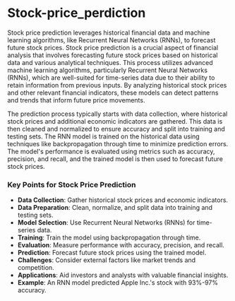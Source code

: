 # Stock-price_perdiction
Stock price prediction leverages historical financial data and machine learning algorithms, like Recurrent Neural Networks (RNNs), to forecast future stock prices.
Stock price prediction is a crucial aspect of financial analysis that involves forecasting future stock prices based on historical data and various analytical techniques. This process utilizes advanced machine learning algorithms, particularly Recurrent Neural Networks (RNNs), which are well-suited for time-series data due to their ability to retain information from previous inputs. By analyzing historical stock prices and other relevant financial indicators, these models can detect patterns and trends that inform future price movements.

The prediction process typically starts with data collection, where historical stock prices and additional economic indicators are gathered. This data is then cleaned and normalized to ensure accuracy and split into training and testing sets. The RNN model is trained on the historical data using techniques like backpropagation through time to minimize prediction errors. The model's performance is evaluated using metrics such as accuracy, precision, and recall, and the trained model is then used to forecast future stock prices.
### Key Points for Stock Price Prediction

- **Data Collection**: Gather historical stock prices and economic indicators.
- **Data Preparation**: Clean, normalize, and split data into training and testing sets.
- **Model Selection**: Use Recurrent Neural Networks (RNNs) for time-series data.
- **Training**: Train the model using backpropagation through time.
- **Evaluation**: Measure performance with accuracy, precision, and recall.
- **Prediction**: Forecast future stock prices using the trained model.
- **Challenges**: Consider external factors like market trends and competition.
- **Applications**: Aid investors and analysts with valuable financial insights.
- **Example**: An RNN model predicted Apple Inc.'s stock with 93%-97% accuracy.
